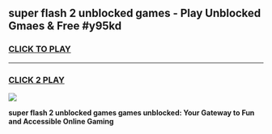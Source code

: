 
## super flash 2 unblocked games - Play Unblocked Gmaes & Free #y95kd
<h3>
<a href="https://news.freeplayer.one?title=super_flash_2_unblocked_games&ref=03M">CLICK TO PLAY</a></h3>
<hr>

<h3>
<a href="https://news.freeplayer.one?title=super_flash_2_unblocked_games&ref=03M">CLICK 2 PLAY</a>
  
</h3>

<a href="https://news.freeplayer.one?title=super_flash_2_unblocked_games&ref=03M"><img src="https://clearcache.store/games.png"></a>


**super flash 2 unblocked games games unblocked: Your Gateway to Fun and Accessible Online Gaming**
